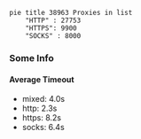 
```mermaid
pie title 38963 Proxies in list
    "HTTP" : 27753
    "HTTPS": 9900
    "SOCKS" : 8000
```

### Some Info
#### Average Timeout

- mixed: 4.0s
- http: 2.3s
- https: 8.2s
- socks: 6.4s